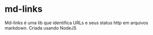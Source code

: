# md-links
Md-links é uma lib que identifica URLs e seus status http em arquivos markdown. Criada usando NodeJS

